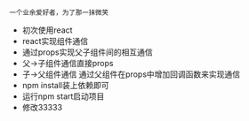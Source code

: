    一个业余爱好者，为了那一抹微笑
- 初次使用react
- react实现组件通信
- 通过props实现父子组件间的相互通信
- 父->子组件通信直接props
- 子->父组件通信 通过父组件在props中增加回调函数来实现通信
- npm install装上依赖即可
- 运行npm start启动项目
- 修改33333